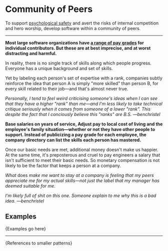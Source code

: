 # Community of Peers

To support [psychological safety](./psychological-safety.md) and avert the
risks of internal competition and hero worship, develop software within
a community of peers.

---

**Most large software organizations have [a range of pay grades](https://www.quora.com/What-are-the-different-levels-of-software-engineers-at-Google)
for individual contributors. But these are at best imprecise,
and at worst distracting and harmful.**

In reality, there is no single track of skills along which people progress.
Everyone has a unique background and set of skills.

Yet by labeling each person's set of expertise with a rank, companies
subtly reinforce the idea that person A is simply "more skilled" than
person B, for every skill related to their job—and that's almost never true.

*Personally, I tend to feel weird criticising someone's ideas when I can see that they have
a higher "rank" than me—and I'm less likely to take technical critique
seriously when it comes from someone of a lower "rank". This despite
the fact that I conciously believe this "ranks" are B.S. —benchristel*

**Base salaries on years of service, Adjust pay to local cost of living
and the employee's family situation—whether or not they have other people
to support. Instead of publicizing a pay grade for each employee, the company
directory can list the skills each person has mastered.**

Once our basic needs are met, additional money doesn't make us happier.
At the same time, it's preposterous and cruel to pay engineers a salary
that isn't sufficient to meet their basic needs. So monetary
compensation is not likely to be the factor that keeps a person at a company.

*What* does *make me want to stay at a company is feeling that my peers
appreciate me for my actual skills—not just the label that my manager has
deemed suitable for me.*

*I'm likely full of shit on this one. Someone explain to me why this is
a bad idea. —benchristel*

## Examples

{Examples go here}

---

{References to smaller patterns}
